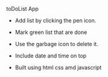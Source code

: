 toDoList App 


-  Add list by clicking the pen icon.

-  Mark green list that are done

-  Use the garbage icon to delete it.

-  Include date and time on top

-  Built using html css amd javascript
